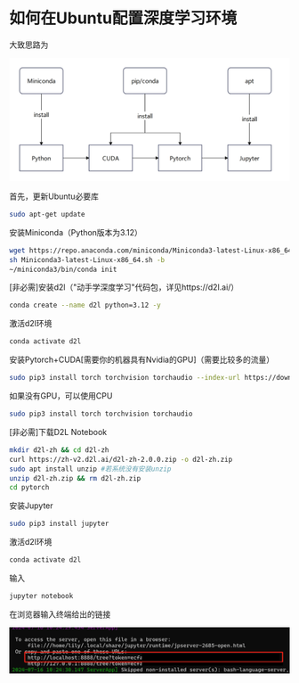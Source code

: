 # 如何在Ubuntu配置深度学习环境

大致思路为

![链接](https://github.com/KirisameLily/elegantai-learning-notes/blob/main/resource/ubuntu%E5%AE%89%E8%A3%85%E6%B7%B1%E5%BA%A6%E5%AD%A6%E4%B9%A0%E6%A1%86%E6%9E%B6.png)

首先，更新Ubuntu必要库

```bash
sudo apt-get update
```

安装Miniconda（Python版本为3.12）

```bash
wget https://repo.anaconda.com/miniconda/Miniconda3-latest-Linux-x86_64.sh
sh Miniconda3-latest-Linux-x86_64.sh -b
~/miniconda3/bin/conda init
```

[非必需]安装d2l（"动手学深度学习"代码包，详见https://d2l.ai/）

```bash
conda create --name d2l python=3.12 -y
```

激活d2l环境

```bash
conda activate d2l
```



安装Pytorch+CUDA[需要你的机器具有Nvidia的GPU]（需要比较多的流量）

```bash
sudo pip3 install torch torchvision torchaudio --index-url https://download.pytorch.org/whl/cu121
```

如果没有GPU，可以使用CPU

```bash
sudo pip3 install torch torchvision torchaudio
```



[非必需]下载D2L Notebook

```bash
mkdir d2l-zh && cd d2l-zh
curl https://zh-v2.d2l.ai/d2l-zh-2.0.0.zip -o d2l-zh.zip
sudo apt install unzip #若系统没有安装unzip
unzip d2l-zh.zip && rm d2l-zh.zip
cd pytorch
```



安装Jupyter

```bash
sudo pip3 install jupyter
```

激活d2l环境

```bash
conda activate d2l
```

输入

```bash
jupyter notebook
```

在浏览器输入终端给出的链接

![链接](https://github.com/KirisameLily/elegantai-learning-notes/blob/main/resource/%E9%93%BE%E6%8E%A5.png)